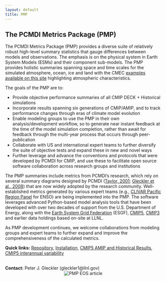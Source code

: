 ```yaml
---
layout: default
title: PMP
---
```


## The PCMDI Metrics Package (PMP)


The PCMDI Metrics Package (PMP) provides a diverse suite of relatively robust
high-level summary statistics that gauge differences between models and
observations. The emphasis is on the physical system in Earth System Models
(ESMs) and their component sub-models. The PMP provides holistic summaries
spanning space and time scales for the simulated atmosphere, ocean, ice and
land with the CMEC <a href="{{site.baseurl}}/results.html">examples available on
this site</a> highlighting atmospheric characteristics.

The goals of the PMP are to:
<ul>
  <li>Provide objective performance summaries of all CMIP DECK + Historical
  simulations</li>
  <li>Incorporate results spanning six generations of CMIP/AMIP, and to track
  performance changes through eras of climate model evolution</li>
  <li>Enable modeling groups to use the PMP in their own analysis/development
  workflow, so to generate near instant feedback at the time of the model
  simulation completion, rather than await for feedback through the multi-year
  process that occurs through peer- publication</li>
  <li>Collaborate with US and international expert teams to further diversify the
  suite of objective tests and expand these in new and novel ways</li>
  <li>Further leverage and advance the conventions and protocols that were developed
  by PCMDI for CMIP, and use these to facilitate open source software
  collaboration across research groups and institutions</li>
</ul>

The PMP summaries include metrics from PCMDI’s research, which rely on several
summary diagrams designed by PCMDI (<a href="https://doi.org/10.1029/2000JD900719"
target="_blank">Taylor, 2001</a>; <a href="https://doi.org/10.1029/2007JD008972"
target="_blank">Gleckler et al., 2008</a>) that are now widely adopted by the
research community. Well-established metrics generated by various expert teams
(e.g., <a href="http://www.clivar.org/clivar-panels/pacific" target="_blank">CLIVAR
Pacific Region Panel</a> for ENSO) are being implemented into the PMP. The
software leverages advanced Python-based model analysis tools that have been
developed with over two decades of support from the U.S. Department of Energy,
along with the <a href="https://esgf.llnl.gov/" target="_blank">Earth System Grid
Federation</a> (ESGF), <a href="https://esgf-node.llnl.gov/search/cmip5/"
target="_blank">CMIP5</a>, <a href="https://esgf-node.llnl.gov/search/cmip3/"
target="_blank">CMIP3</a> and earlier data holdings based
on-site at LLNL.

As PMP development continues, we welcome collaborations from modeling groups
and expert teams to further expand and improve the comprehensiveness of the
calculated metrics.

<b>Quick links:</b> <a href="https://github.com/PCMDI/pcmdi_metrics"
target="_blank">Repository</a>,
<a href="https://github.com/PCMDI/pcmdi_metrics/wiki/Install" target="_blank">
Installation</a>, <a href="{{site.baseurl}}/results.html" target="_blank">CMIP5
AMIP and Historical Results</a>, <a href="{{site.baseurl}}/results.html"
target="_blank">CMIP5 interannual variability</a>

<br>
<b> Contact:</b> Peter J. Gleckler (gleckler1@llnl.gov)
<br>
<center>
<img style="border:0px" src="{{site.baseurl}}/assets/images/PMP_EOS.png"
alt="PMP EOS article">
</center>
